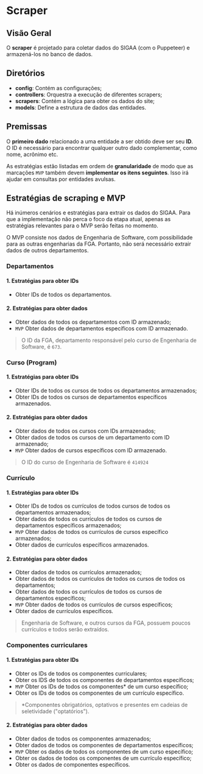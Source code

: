 # Scraper

## Visão Geral

O **scraper** é projetado para coletar dados do SIGAA (com o Puppeteer) e armazená-los no banco de dados.

## Diretórios

- **config**: Contém as configurações;
- **controllers**: Orquestra a execução de diferentes scrapers;
- **scrapers**: Contém a lógica para obter os dados do site;
- **models**: Define a estrutura de dados das entidades.

## Premissas

O **primeiro dado** relacionado a uma entidade a ser obtido deve ser seu **ID**. O ID é necessário para encontrar qualquer outro dado complementar, como nome, acrônimo etc.

As estratégias estão listadas em ordem de **granularidade** de modo que as marcações `MVP` também devem **implementar os itens seguintes**. Isso irá ajudar em consultas por entidades avulsas.

## Estratégias de scraping e MVP

Há inúmeros cenários e estratégias para extrair os dados do SIGAA. Para que a implementação não perca o foco da etapa atual, apenas as estratégias relevantes para o MVP serão feitas no momento.

O MVP consiste nos dados de Engenharia de Software, com possibilidade para as outras engenharias da FGA. Portanto, não será necessário extrair dados de outros departamentos.

### Departamentos

#### 1. Estratégias para obter IDs

- Obter IDs de todos os departamentos.

#### 2. Estratégias para obter dados

- Obter dados de todos os departamentos com ID armazenado;
- `MVP` Obter dados de departamentos específicos com ID armazenado.

> O ID da FGA, departamento responsável pelo curso de Engenharia de Software, é `673`.

### Curso (Program)

#### 1. Estratégias para obter IDs

- Obter IDs de todos os cursos de todos os departamentos armazenados;
- Obter IDs de todos os cursos de departamentos específicos armazenados.

#### 2. Estratégias para obter dados

- Obter dados de todos os cursos com IDs armazenados;
- Obter dados de todos os cursos de um departamento com ID armazenado;
- `MVP` Obter dados de cursos específicos com ID armazenado.

> O ID do curso de Engenharia de Software é `414924`

### Currículo

#### 1. Estratégias para obter IDs

- Obter IDs de todos os currículos de todos cursos de todos os departamentos armazenados;
- Obter dados de todos os currículos de todos os cursos de departamentos específicos armazenados;
- `MVP` Obter dados de todos os currículos de cursos específico armazenados;
- Obter dados de currículos específicos armazenados.

#### 2. Estratégias para obter dados

- Obter dados de todos os currículos armazenados;
- Obter dados de todos os currículos de todos os cursos de todos os departamentos;
- Obter dados de todos os currículos de todos os cursos de departamentos específicos;
- `MVP` Obter dados de todos os currículos de cursos específicos;
- Obter dados de currículos específicos.

> Engenharia de Software, e outros cursos da FGA, possuem poucos currículos e todos serão extraídos.

### Componentes curriculares

#### 1. Estratégias para obter IDs

- Obter os IDs de todos os componentes curriculares;
- Obter os IDS de todos os componentes de departamentos específicos;
- `MVP` Obter os IDs de todos os componentes\* de um curso específico;
- Obter os IDs de todos os componentes de um currículo específico.

> \*Componentes obrigatórios, optativos e presentes em cadeias de seletividade ("optatórios").

#### 2. Estratégias para obter dados

- Obter dados de todos os componentes armazenados;
- Obter dados de todos os componentes de departamentos específicos;
- `MVP` Obter os dados de todos os componentes de um curso específico;
- Obter os dados de todos os componentes de um currículo específico;
- Obter os dados de componentes específicos.
